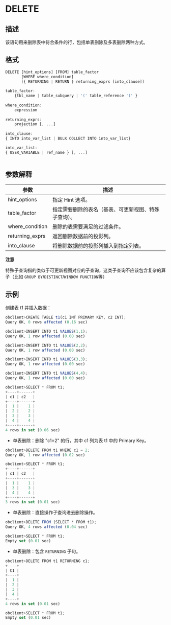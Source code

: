 DELETE 
===========================



描述 
-----------

该语句用来删除表中符合条件的行，包括单表删除及多表删除两种方式。

格式 
-----------

```javascript
DELETE [hint_options] [FROM] table_factor   
       [WHERE where_condition]
       [{ RETURNING | RETURN } returning_exprs [into_clause]]
 
table_factor:
    {tbl_name | table_subquery | '(' table_reference ')' }
    
where_condition:
    expression
    
returning_exprs:
    projection [, ...]
 
into_clause: 
{ INTO into_var_list | BULK COLLECT INTO into_var_list}

into_var_list:
{ USER_VARIABLE | ref_name } [, ...]
 
```



参数解释 
-------------



|       参数        |             描述             |
|-----------------|----------------------------|
| hint_options    | 指定 Hint 选项。                |
| table_factor    | 指定需要删除的表名（基表、可更新视图、特殊子查询）。 |
| where_condition | 删除的表需要满足的过滤条件。             |
| returning_exprs | 返回删除数据前的投影列。               |
| into_clause     | 将删除数据前的投影列插入到指定列表。         |


**注意**



特殊子查询指的类似于可更新视图对应的子查询，这类子查询不应该包含复杂的算子（比如 `GROUP BY`/`DISTINCT`/`WINDOW FUNCTION`等）

示例 
-----------

创建表 t1 并插入数据：

```javascript
obclient>CREATE TABLE t1(c1 INT PRIMARY KEY, c2 INT);
Query OK, 0 rows affected (0.16 sec)

obclient>INSERT INTO t1 VALUES(1,1);
Query OK, 1 row affected (0.00 sec)

obclient>INSERT INTO t1 VALUES(2,2);
Query OK, 1 row affected (0.00 sec)

obclient>INSERT INTO t1 VALUES(3,3);
Query OK, 1 row affected (0.00 sec)

obclient>INSERT INTO t1 VALUES(4,4);
Query OK, 1 row affected (0.00 sec)

obclient>SELECT * FROM t1;
+----+------+
| c1 | c2   |
+----+------+
|  1 |    1 |
|  2 |    2 |
|  3 |    3 |
|  4 |    4 |
+----+------+
4 rows in set (0.06 sec)
```



* 单表删除：删除 "c1=2" 的行，其中 c1 列为表 t1 中的 Primary Key。

  




```javascript
obclient>DELETE FROM t1 WHERE c1 = 2;
Query OK, 1 row affected (0.02 sec)

obclient>SELECT * FROM t1;
+----+------+
| c1 | c2   |
+----+------+
|  1 |    1 |
|  3 |    3 |
|  4 |    4 |
+----+------+
3 rows in set (0.01 sec)
```



* 单表删除：直接操作子查询进去删除操作。

  




```javascript
obclient>DELETE FROM (SELECT * FROM t1);
Query OK, 4 rows affected (0.04 sec)

obclient>SELECT * FROM t1;
Empty set (0.01 sec)
```



* 单表删除：包含 `RETURNING` 子句。

  




```javascript
obclient>DELETE FROM t1 RETURNING c1;
+----+
| C1 |
+----+
|  1 |
|  2 |
|  3 |
|  4 |
+----+
4 rows in set (0.01 sec)

obclient>SELECT * FROM t1;
Empty set (0.01 sec)
```


